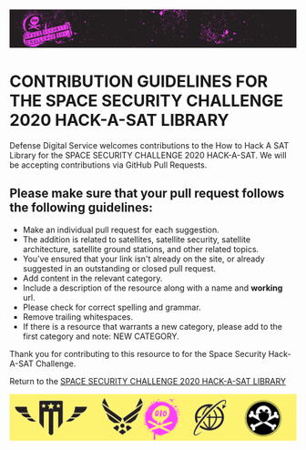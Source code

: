 ![alt text](./graphics/DDS-HASlibrary-logo.png "Space Security Challeng 2020 Logo")
# CONTRIBUTION GUIDELINES FOR THE SPACE SECURITY CHALLENGE 2020 HACK-A-SAT LIBRARY

Defense Digital Service welcomes contributions to the How to Hack A SAT Library for the SPACE SECURITY CHALLENGE 2020 HACK-A-SAT. We will be accepting contributions via GitHub Pull Requests.

## Please make sure that your pull request follows the following guidelines:

- Make an individual pull request for each suggestion.
- The addition is related to satellites, satellite security, satellite architecture, satellite ground stations, and other related topics.
- You've ensured that your link isn't already on the site, or already suggested in an outstanding or closed pull request.
- Add content in the relevant category.
- Include a description of the resource along with a name and **working** url.
- Please check for correct spelling and grammar.
- Remove trailing whitespaces.
- If there is a resource that warrants a new category, please add to the first category and note: NEW CATEGORY.

Thank you for contributing to this resource to for the Space Security Hack-A-SAT Challenge.

Return to the [SPACE SECURITY CHALLENGE 2020 HACK-A-SAT LIBRARY](./README.md)

![alt text](./graphics/DDShackasatlogobottom.png "Space Security Challeng 2020 Logo")
